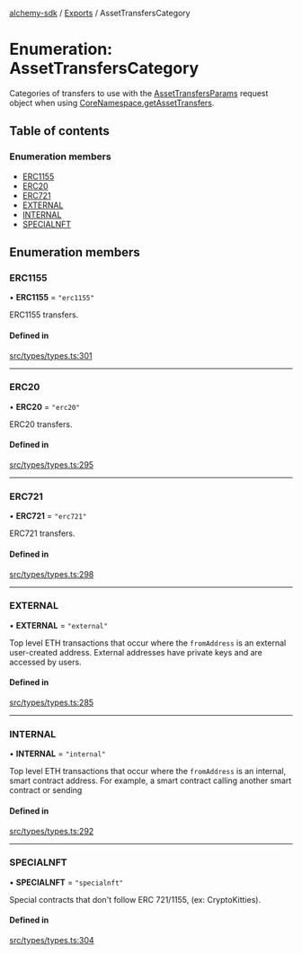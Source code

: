 [alchemy-sdk](../README.md) / [Exports](../modules.md) / AssetTransfersCategory

# Enumeration: AssetTransfersCategory

Categories of transfers to use with the [AssetTransfersParams](../interfaces/AssetTransfersParams.md) request
object when using [CoreNamespace.getAssetTransfers](../classes/CoreNamespace.md#getassettransfers).

## Table of contents

### Enumeration members

- [ERC1155](AssetTransfersCategory.md#erc1155)
- [ERC20](AssetTransfersCategory.md#erc20)
- [ERC721](AssetTransfersCategory.md#erc721)
- [EXTERNAL](AssetTransfersCategory.md#external)
- [INTERNAL](AssetTransfersCategory.md#internal)
- [SPECIALNFT](AssetTransfersCategory.md#specialnft)

## Enumeration members

### ERC1155

• **ERC1155** = `"erc1155"`

ERC1155 transfers.

#### Defined in

[src/types/types.ts:301](https://github.com/alchemyplatform/alchemy-sdk-js/blob/bed7d71/src/types/types.ts#L301)

___

### ERC20

• **ERC20** = `"erc20"`

ERC20 transfers.

#### Defined in

[src/types/types.ts:295](https://github.com/alchemyplatform/alchemy-sdk-js/blob/bed7d71/src/types/types.ts#L295)

___

### ERC721

• **ERC721** = `"erc721"`

ERC721 transfers.

#### Defined in

[src/types/types.ts:298](https://github.com/alchemyplatform/alchemy-sdk-js/blob/bed7d71/src/types/types.ts#L298)

___

### EXTERNAL

• **EXTERNAL** = `"external"`

Top level ETH transactions that occur where the `fromAddress` is an
external user-created address. External addresses have private keys and are
accessed by users.

#### Defined in

[src/types/types.ts:285](https://github.com/alchemyplatform/alchemy-sdk-js/blob/bed7d71/src/types/types.ts#L285)

___

### INTERNAL

• **INTERNAL** = `"internal"`

Top level ETH transactions that occur where the `fromAddress` is an
internal, smart contract address. For example, a smart contract calling
another smart contract or sending

#### Defined in

[src/types/types.ts:292](https://github.com/alchemyplatform/alchemy-sdk-js/blob/bed7d71/src/types/types.ts#L292)

___

### SPECIALNFT

• **SPECIALNFT** = `"specialnft"`

Special contracts that don't follow ERC 721/1155, (ex: CryptoKitties).

#### Defined in

[src/types/types.ts:304](https://github.com/alchemyplatform/alchemy-sdk-js/blob/bed7d71/src/types/types.ts#L304)
